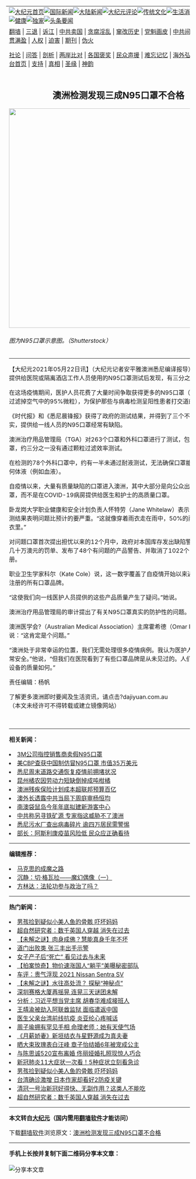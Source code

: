 <a name="1" id="1" target="_blank"></a><span id="1"></span>
<table align=center border="0"><tr><td colspan="2" VALIGN=TOP><a href="https://github.com/owniqq3497/djy/blob/master/gb/nf1351518.md#1"><img src="https://raw.githubusercontent.com/owniqq3497/www/master/t/djy/1.jpg" title="大纪元首页" alt="大纪元首页"></a><a href="https://github.com/owniqq3497/djy/blob/master/gb/n24hr.md#1"><img src="https://raw.githubusercontent.com/owniqq3497/www/master/t/djy/3.jpg" title="国际新闻" alt="国际新闻"></a><a href="https://github.com/owniqq3497/djy/blob/master/gb/nsc413.md#1"><img src="https://raw.githubusercontent.com/owniqq3497/www/master/t/djy/4.jpg" title="大陆新闻" alt="大陆新闻"></a><a href="https://github.com/owniqq3497/djy/blob/master/gb/news392.md#1"><img src="https://raw.githubusercontent.com/owniqq3497/www/master/t/djy/5.jpg" title="大纪元评论" alt="大纪元评论"></a><a href="https://github.com/owniqq3497/djy/blob/master/gb/news2007.md#1"><img src="https://raw.githubusercontent.com/owniqq3497/www/master/t/djy/6.jpg" title="传统文化" alt="传统文化"></a><a href="https://github.com/owniqq3497/djy/blob/master/gb/news2008.md#1"><img src="https://raw.githubusercontent.com/owniqq3497/www/master/t/djy/7.jpg" title="生活消费" alt="生活消费"></a><a href="https://github.com/owniqq3497/djy/blob/master/gb/ncyule.md#1"><img src="https://raw.githubusercontent.com/owniqq3497/www/master/t/djy/8.jpg" title="娱乐休闲" alt="娱乐休闲"></a><a href="https://github.com/owniqq3497/djy/blob/master/gb/nsc1002.md#1"><img src="https://raw.githubusercontent.com/owniqq3497/www/master/t/djy/9.jpg" title="健康" alt="健康"></a><a href="https://github.com/owniqq3497/djy/blob/master/gb/nf6092.md#1"><img src="https://raw.githubusercontent.com/owniqq3497/www/master/t/djy/10a.jpg" title="独家" alt="独家"></a><a href="https://github.com/owniqq3497/djy/blob/master/gb/nf4514.md#1"><img src="https://raw.githubusercontent.com/owniqq3497/www/master/t/djy/12a.jpg" title="头条要闻" alt="头条要闻"></a></td></tr>
<tr><td colspan="2" VALIGN=TOP><a target="_blank" href="https://github.com/owniqq3497/www/blob/master/README.md?zsrh#1">翻墙</a> | <a target="_blank" href="https://github.com/owniqq3497/djy/blob/master/gb/nf5657.md#1">三退</a> | <a target="_blank" href="https://github.com/owniqq3497/djy/blob/master/gb/nf6124.md#1">诉江</a> | <a target="_blank" href="https://github.com/owniqq3497/djy/blob/master/gb/nf1176117.md#1">中共卖国</a> | <a target="_blank" href="https://github.com/owniqq3497/djy/blob/master/gb/nf5773.md#1">贪腐淫乱</a> | <a target="_blank" href="https://github.com/owniqq3497/djy/blob/master/gb/nf1176115.md#1">窜改历史</a> | <a target="_blank" href="https://github.com/owniqq3497/djy/blob/master/gb/nf1176107.md#1">党魁画皮</a> | <a target="_blank" href="https://github.com/owniqq3497/djy/blob/master/gb/nf1320400.md#1">中共间谍</a> | <a target="_blank" href="https://github.com/owniqq3497/djy/blob/master/gb/nf1176114.md#1">破坏传统</a> | <a target="_blank" href="https://github.com/owniqq3497/ntdtv/blob/master/gb/prog447_1.md#1">恶贯满盈</a> | <a target="_blank" href="https://github.com/owniqq3497/djy/blob/master/gb/ncid278.md#1">人权</a> | <a target="_blank" href="https://github.com/owniqq3497/djy/blob/master/gb/nf1176111.md#1">迫害</a> | <a target="_blank" href="https://gitlab.com/szzdlab/mh-qikan/blob/master/README.md#1">期刊</a> | <a target="_blank" href="https://github.com/owniqq3497/djy/blob/master/gb/nf5562.md#1">伪火</a></p><p><a target="_blank" href="https://github.com/owniqq3497/djy/blob/master/gb/9p.md#1">社论</a> | <a target="_blank" href="https://github.com/owniqq3497/djy/blob/master/gb/nf4378.md#1">问答</a> | <a target="_blank" href="https://github.com/owniqq3497/djy/blob/master/gb/nf5792.md#1">剖析</a> | <a target="_blank" href="https://github.com/owniqq3497/djy/blob/master/gb/nf5735.md#1">两岸比对</a> | <a target="_blank" href="https://github.com/owniqq3497/djy/blob/master/gb/nf6119.md#1">各国褒奖</a> | <a target="_blank" href="https://github.com/owniqq3497/djy/blob/master/gb/nf6120.md#1">民众声援</a> | <a target="_blank" href="https://github.com/owniqq3497/djy/blob/master/gb/nf1188594.md#1">难忘记忆</a> | <a target="_blank" href="https://github.com/owniqq3497/djy/blob/master/gb/nf3180.md#1">海外弘传</a> | <a target="_blank" href="https://github.com/owniqq3497/djy/blob/master/gb/nf5410.md#1">万人上访</a> | <a target="_blank" href="https://github.com/owniqq3497/www/blob/master/README.md?zsrh#1">平台首页</a> | <a target="_blank" href="https://github.com/owniqq3497/djy/blob/master/gb/nf4386.md#1">支持</a> | <a target="_blank" href="https://github.com/owniqq3497/djy/blob/master/gb/nf4389.md#1">真相</a> | <a target="_blank" href="https://github.com/owniqq3497/djy/blob/master/gb/nf5790.md#1">圣缘</a> | <a target="_blank" href="https://github.com/owniqq3497/djy/blob/master/gb/nf4786.md#1">神韵</a></td></tr>
<tr><td VALIGN=TOP width="626"><h2 align=center>澳洲检测发现三成N95口罩不合格</h2>
<img width="600" src="https://i.epochtimes.com/assets/uploads/2020/04/shutterstock_1691529154-600x400.jpg" />
<h6>图为N95口罩示意图。（Shutterstock）
</h6>
<hr>
<p>【大纪元2021年05月22日讯】（大纪元记者安平雅<ahref="https://github.com/owniqq3497/djy/blob/master/gb/tag/%E6%BE%B3%E6%B4%B2.md#1">澳洲</a>悉尼编译报导）澳洲政府对提供给医院或隔离酒店工作人员使用的<ahref="https://github.com/owniqq3497/djy/blob/master/gb/tag/n95%E5%8F%A3%E7%BD%A9.md#1">N95口罩</a>测试后发现，有三分之一不合格。</p>
<p>在这场<ahref="https://github.com/owniqq3497/djy/blob/master/gb/tag/%E7%96%AB%E6%83%85.md#1">疫情</a>期间，医护人员花费了大量时间争取获得更多的<ahref="https://github.com/owniqq3497/djy/blob/master/gb/tag/n95%E5%8F%A3%E7%BD%A9.md#1">N95口罩</a>（这种口罩旨在过滤掉空气中的95%微粒），为保护那些与病毒检测呈阳性患者打交道的人。</p>
<p>《时代报》和《悉尼晨锋报》获得了政府的测试结果，并得到了三个不同消息来源证实，提供给一线人员的N95口罩经常有缺陷。</p>
<p><ahref="https://github.com/owniqq3497/djy/blob/master/gb/tag/%E6%BE%B3%E6%B4%B2.md#1">澳洲</a>治疗用品管理局（TGA）对263个口罩和外科口罩进行了测试，包括N95和P2口罩，约三分之一没有通过颗粒过滤效率测试。</p>
<p>在检测的78个外科口罩中，约有一半未通过耐液测试，无法确保口罩能阻挡患者的任何体液（例如血液）。</p>
<p>自<ahref="https://github.com/owniqq3497/djy/blob/master/gb/tag/%E7%96%AB%E6%83%85.md#1">疫情</a>以来，大量有质量缺陷的口罩进入澳洲，其中大部分是向公众出售的廉价口罩，而不是在COVID-19病房提供给医生和护士的高质量口罩。</p>
<p>卧龙岗大学职业健康和安全计划负责人怀特劳（Jane Whitelaw）表示，N95口罩检测结果表明问题比预计的要严重。“这就像穿着雨衣走在雨中，50%的雨水进到了雨衣里。”</p>
<p>对问题口罩首次提出担忧以来的12个月中，政府对本国库存发出缺陷警告，并开出了几十万澳元的罚单、发布了48个有问题的产品警告、并取消了1022个口罩品牌的注册。</p>
<p>职业卫生学家科尔（Kate Cole）说，这一数字覆盖了自疫情开始以来近半数在澳洲注册的所有口罩品牌。</p>
<p>“这使我们向一线医护人员提供的这些产品质量产生了疑问。”她说。</p>
<p>澳洲治疗用品管理局的审计提出了有关N95口罩真实的防护性的问题。</p>
<p>澳洲医学会?（Australian Medical Association）主席霍希德（Omar Khorshid）说：“这肯定是个问题。”</p>
<p>“澳洲处于非常幸运的位置，我们无需处理很多疫情病例。我认为医护人员仍会感到非常安全。”他说，“但我们在医院看到了有些口罩品牌是从未见过的。人们担心的是这些设备的质量如何。”</p>
<p>责任编辑：杨帆</p>
<p>了解更多澳洲即时要闻及生活资讯，请点击?<ahref="http://dajiyuan.com.au/">dajiyuan.com.au</a><br />
（本文未经许可不得转载或建立镜像网站）</p>
<p>&nbsp;</p>

<hr>


<strong>相关新闻：</strong>
<li><a href="https://github.com/owniqq3497/djy/blob/master/gb/21/4/11/n12872127.md#1">3M公司指控销售商卖假N95口罩</a></li>
<li><a href="https://github.com/owniqq3497/djy/blob/master/gb/21/4/16/n12883626.md#1">美CBP查获中国制仿冒N95口罩 市值35万美元</a></li>
<li><a href="https://github.com/owniqq3497/djy/blob/master/gb/21/5/22/n12967235.md#1">悉尼周末道路交通恢复疫情前拥堵状况</a></li>
<li><a href="https://github.com/owniqq3497/djy/blob/master/gb/21/5/22/n12967205.md#1">昆州橘农因劳动力短缺倒掉成吨柑橘</a></li>
<li><a href="https://github.com/owniqq3497/djy/blob/master/gb/21/5/22/n12967155.md#1">澳洲残疾保险计划成本超联邦预算百亿</a></li>
<li><a href="https://github.com/owniqq3497/djy/blob/master/gb/21/5/22/n12967068.md#1">澳外长透露中共当局下周庭审杨恒均</a></li>
<li><a href="https://github.com/owniqq3497/djy/blob/master/gb/21/5/21/n12966908.md#1">南澳袋鼠岛今年年底拟建新游客中心</a></li>
<li><a href="https://github.com/owniqq3497/djy/blob/master/gb/21/5/21/n12965199.md#1">中共称另寻铁矿源 专家指这威胁不了澳洲</a></li>
<li><a href="https://github.com/owniqq3497/djy/blob/master/gb/21/5/21/n12965234.md#1">悉尼污水厂查出病毒碎片 逾四万居民需警惕</a></li>
<li><a href="https://github.com/owniqq3497/djy/blob/master/gb/21/5/21/n12965220.md#1">部长：阿斯利康疫苗风险低 民众应正确看待</a></li>
<hr>


<strong>编辑推荐：</strong>
<li><a href="https://github.com/owniqq3497/djy/blob/master/gb/10/11/7/n3077476.md?dfh#1" target="_blank">马克思的成魔之路</a></li><li><a href="https://github.com/tsiac2612/djy/blob/master/gb/18/2/11/n10134744.md#1" target="_blank">沉静：切·格瓦拉——魔幻偶像（一）</a></li><li><a href="https://github.com/tsiac2612/djy/blob/master/gb/14/10/30/n4283873.md#1" target="_blank">方林达：法轮功参与政治了吗？</a></li>
<hr>

<strong>热门新闻：</strong>
<li><a href="https://github.com/owniqq3497/djy/blob/master/gb/21/5/19/n12960167.md#1">男孩捡到疑似小美人鱼的骨骸 吓坏妈妈</a></li>
<li><a href="https://github.com/owniqq3497/djy/blob/master/gb/21/5/20/n12962633.md#1">超自然研究者：数千英国人穿越 消失在过去</a></li>
<li><a href="https://github.com/owniqq3497/djy/blob/master/gb/21/5/14/n12950057.md#1">【未解之谜】肉身成佛？慧能真身千年不坏</a></li>
<li><a href="https://github.com/owniqq3497/djy/blob/master/gb/21/4/19/n12891294.md#1">道门出败类 张三丰出手示警</a></li>
<li><a href="https://github.com/owniqq3497/djy/blob/master/gb/21/5/18/n12957550.md#1">女子产子后“死亡” 看见过去与未来</a></li>
<li><a href="https://github.com/owniqq3497/djy/blob/master/gb/21/5/21/n12964725.md#1">【拍案惊奇】物价速涨国人“躺平”美曝秘密部队</a></li>
<li><a href="https://github.com/owniqq3497/djy/blob/master/gb/21/5/21/n12966930.md#1">车评：贵气浮现 2021 Nissan Sentra SV</a></li>
<li><a href="https://github.com/owniqq3497/djy/blob/master/gb/21/5/20/n12964086.md#1">【未解之谜】水往高处流？ 探秘“神秘点”</a></li>
<li><a href="https://github.com/owniqq3497/djy/blob/master/gb/21/5/20/n12962655.md#1">深圳赛格大厦再摇晃 连晃三天谜团未解</a></li>
<li><a href="https://github.com/owniqq3497/djy/blob/master/gb/21/5/20/n12963725.md#1">分析：习近平想当党主席 胡春华难成接班人</a></li>
<li><a href="https://github.com/owniqq3497/djy/blob/master/gb/21/5/20/n12963859.md#1">王靖渝被劫入阿联酋监狱 面临遣返中国</a></li>
<li><a href="https://github.com/owniqq3497/djy/blob/master/gb/21/5/19/n12961232.md#1">医生父亲台湾前线抗疫 炎亚纶心疼喊话</a></li>
<li><a href="https://github.com/owniqq3497/djy/blob/master/gb/21/5/20/n12962574.md#1">周子瑜拥有罕见手相 命理老师：她有天使气场</a></li>
<li><a href="https://github.com/owniqq3497/djy/blob/master/gb/21/5/19/n12960010.md#1">《月薪娇妻》新垣结衣与星野源成为真夫妻</a></li>
<li><a href="https://github.com/owniqq3497/djy/blob/master/gb/21/5/20/n12964363.md#1">晒大束玫瑰表白汪峰 章子怡结婚6年被宠成公主</a></li>
<li><a href="https://github.com/owniqq3497/djy/blob/master/gb/21/5/20/n12963896.md#1">与陈思诚520宣布离婚 佟丽娅婚礼照现惊人巧合</a></li>
<li><a href="https://github.com/owniqq3497/djy/blob/master/gb/21/5/20/n12964027.md#1">新冠肺炎11大症状一次看！5种症状立刻看急诊</a></li>
<li><a href="https://github.com/owniqq3497/djy/blob/master/gb/21/5/19/n12960167.md#1">男孩捡到疑似小美人鱼的骨骸 吓坏妈妈</a></li>
<li><a href="https://github.com/owniqq3497/djy/blob/master/gb/21/5/19/n12959656.md#1">台湾确诊激增 日本作家却看好2防疫关键</a></li>
<li><a href="https://github.com/owniqq3497/djy/blob/master/gb/21/5/19/n12960642.md#1">清冠一号治新冠好得快、无副作用？这类人不能吃</a></li>
<li><a href="https://github.com/owniqq3497/djy/blob/master/gb/21/5/20/n12962633.md#1">超自然研究者：数千英国人穿越 消失在过去</a></li>
<hr>

<strong>本文转自<a href="https://www.epochtimes.com">大纪元</a>（国内需用<a href="https://github.com/owniqq3497/www/blob/master/README.md#8">翻墙软件</a>才能访问）</strong><p>下载<a href="https://github.com/owniqq3497/www/blob/master/README.md#8">翻墙软件</a>浏览原文：<a href="https://www.epochtimes.com/gb/21/5/22/n12967253.htm">澳洲检测发现三成N95口罩不合格</a></p><hr>

<strong>手机上长按并复制下面二维码分享本文章：</strong><br><br><img src="https://chart.apis.google.com/chart?cht=qr&chs=240x240&choe=UTF-8&chld=M|2&chl=https://github.com/owniqq3497/djy/blob/master/gb/21/5/22/n12967253.md%231" title="分享本文章"></td><td VALIGN=TOP><a href="https://github.com/owniqq3497/djy/blob/master/gb/16/1/21/n4622075.md?dfh#1" target="_blank"><img src="https://raw.githubusercontent.com/owniqq3497/djy/master/gb/300/wei-f1.jpg" title="中共的伪火骗局"  alt="中共的伪火骗局"></a><br><a href="https://github.com/owniqq3497/www/blob/master/README.md?dfh#9" target="_blank"><img src="https://raw.githubusercontent.com/owniqq3497/djy/master/gb/300/yong-h.jpg" title="永恒的见证"  alt="永恒的见证"></a><br><a href="https://github.com/owniqq3497/djy/blob/master/gb/13/9/29/n3974789.md?dfh#1" target="_blank"><img src="https://raw.githubusercontent.com/owniqq3497/djy/master/gb/300/shang-lnz.jpg" title="善良女子被中共投男牢"  alt="善良女子被中共投男牢"></a><br><a href="https://github.com/owniqq3497/djy/blob/master/gb/16/3/16/n4663449.md?dfh#1" target="_blank"><img src="https://raw.githubusercontent.com/owniqq3497/djy/master/gb/300/huo-z3.jpg" title="警卫目击活摘器官"  alt="警卫目击活摘器官"></a><br><a href="https://github.com/owniqq3497/djy/blob/master/gb/16/8/7/n8177641.md?dfh#1" target="_blank"><img src="https://raw.githubusercontent.com/owniqq3497/djy/master/gb/300/huo-z4.jpg" title="证人描述活摘恐怖"  alt="证人描述活摘恐怖"></a><br><a href="https://github.com/owniqq3497/djy/blob/master/gb/10/4/19/n2881569.md?dfh#1" target="_blank"><img src="https://raw.githubusercontent.com/owniqq3497/djy/master/gb/300/huo-z1.jpg" title="揭开活摘器官黑幕"  alt="揭开活摘器官黑幕"></a><br><a href="https://github.com/owniqq3497/djy/blob/master/gb/10/11/7/n3077476.md?dfh#1" target="_blank"><img src="https://raw.githubusercontent.com/owniqq3497/djy/master/gb/300/ma-ks.jpg" title="马克思的成魔之路"  alt="马克思的成魔之路"></a><br><a href="https://github.com/owniqq3497/djy/blob/master/gb/14/6/9/n4173977.md?dfh#1" target="_blank"><img src="https://raw.githubusercontent.com/owniqq3497/djy/master/gb/300/chang-zs.jpg" title="藏字石 蕴天机"  alt="藏字石 蕴天机"></a><br><a href="https://github.com/owniqq3497/djy/blob/master/gb/18/5/10/n10381511.md?dfh#1" target="_blank"><img src="https://raw.githubusercontent.com/owniqq3497/djy/master/gb/300/st1.jpg" title="关注三亿人三退"  alt="关注三亿人三退"></a><br><a href="https://github.com/owniqq3497/djy/blob/master/gb/18/3/21/n10237682.md?dfh#1" target="_blank"><img src="https://raw.githubusercontent.com/owniqq3497/djy/master/gb/300/jie-t.jpg" title="解体中共复兴中华"  alt="解体中共复兴中华"></a><br><a href="https://github.com/owniqq3497/djy/blob/master/gb/9/2/9/n2422991.md?dfh#1" target="_blank"><img src="https://raw.githubusercontent.com/owniqq3497/djy/master/gb/300/gao-zs.jpg" title="中共迫害良心律师"  alt="中共迫害良心律师"></a><br><a href="https://github.com/owniqq3497/djy/blob/master/gb/18/12/9/n10900044.md?dfh#1" target="_blank"><img src="https://raw.githubusercontent.com/owniqq3497/djy/master/gb/300/sj1.jpg" title="三百多万人举报江泽民"  alt="三百多万人举报江泽民"></a><br><a href="https://github.com/owniqq3497/djy/blob/master/gb/18/8/28/n10672014.md?dfh#1" target="_blank"><img src="https://raw.githubusercontent.com/owniqq3497/djy/master/gb/300/sj2.jpg" title="这些官员为何起诉江泽民"  alt="这些官员为何起诉江泽民"></a><br><a href="https://github.com/owniqq3497/djy/blob/master/gb/8/12/18/n2367165.md?dfh#1" target="_blank"><img src="https://raw.githubusercontent.com/owniqq3497/djy/master/gb/300/liangan.jpg" title="海峡两岸的强烈对比"  alt="海峡两岸的强烈对比"></a><br><a href="https://github.com/owniqq3497/djy/blob/master/gb/15/12/10/n4593139.md?dfh#1" target="_blank"><img src="https://raw.githubusercontent.com/owniqq3497/djy/master/gb/300/jia-ndzl.jpg" title="加拿大总理的贺信"  alt="加拿大总理的贺信"></a><br><a href="https://github.com/owniqq3497/djy/blob/master/gb/11/6/17/n3289382.md?dfh#1" target="_blank"><img src="https://raw.githubusercontent.com/owniqq3497/djy/master/gb/300/xiao-wd.jpg" title="探寻真相兼听则明"  alt="探寻真相兼听则明"></a><br><a href="https://github.com/owniqq3497/djy/blob/master/gb/18/10/27/n10812623.md?dfh#1" target="_blank"><img src="https://raw.githubusercontent.com/owniqq3497/djy/master/gb/300/yindu.jpg" title="印度媒体报道东方"  alt="印度媒体报道东方"></a><br><a href="https://github.com/owniqq3497/djy/blob/master/gb/18/6/9/n10469652.md?dfh#1" target="_blank"><img src="https://raw.githubusercontent.com/owniqq3497/djy/master/gb/300/xie-j.jpg" title="不一样的海外校园"  alt="不一样的海外校园"></a><br><a href="https://github.com/owniqq3497/djy/blob/master/gb/7/4/5/n1669415.md?dfh#1" target="_blank"><img src="https://raw.githubusercontent.com/owniqq3497/djy/master/gb/300/li-up.jpg" title="从大师到徒弟的传奇"  alt="从大师到徒弟的传奇"></a><br><a href="https://github.com/owniqq3497/djy/blob/master/gb/17/5/26/n9191512.md?dfh#1" target="_blank"><img src="https://raw.githubusercontent.com/owniqq3497/djy/master/gb/300/zfl2.jpg" title="亿万人与东方一本奇书"  alt="亿万人与东方一本奇书"></a><br><a href="https://github.com/owniqq3497/djy/blob/master/gb/13/11/27/n4020290.md?dfh#1" target="_blank"><img src="https://raw.githubusercontent.com/owniqq3497/djy/master/gb/300/zhen-h.jpg" title="大陆见不到的震撼场面"  alt="大陆见不到的震撼场面"></a><br><a href="https://github.com/owniqq3497/djy/blob/master/gb/15/7/17/n4482910.md?dfh#1" target="_blank"><img src="https://raw.githubusercontent.com/owniqq3497/djy/master/gb/300/dalu-sk.jpg" title="人心向善 大陆当初盛况"  alt="人心向善 大陆当初盛况"></a><br><a href="https://github.com/owniqq3497/djy/blob/master/gb/19/1/5/n10955468.md?dfh#1" target="_blank"><img src="https://raw.githubusercontent.com/owniqq3497/djy/master/gb/300/zfl1.jpg" title="追寻真理 这书讲什么"  alt="追寻真理 这书讲什么"></a><br><a href="https://github.com/owniqq3497/www/blob/master/README.md?dfh#1" target="_blank"><img src="https://raw.githubusercontent.com/owniqq3497/djy/master/gb/300/fq1.jpg" title="下载免费翻墙软件"  alt="下载免费翻墙软件"></a><br></td></tr></table>
